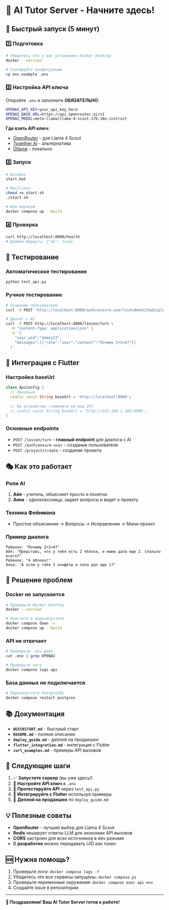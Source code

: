 # 🎯 AI Tutor Server - Начните здесь!

## 🚀 Быстрый запуск (5 минут)

### 1️⃣ Подготовка
```bash
# Убедитесь что у вас установлен Docker Desktop
docker --version

# Скопируйте конфигурацию
cp env.example .env
```

### 2️⃣ Настройка API ключа
Откройте `.env` и заполните **ОБЯЗАТЕЛЬНО**:
```bash
OPENAI_API_KEY=your_api_key_here
OPENAI_BASE_URL=https://api.openrouter.ai/v1
OPENAI_MODEL=meta-llama/llama-4-scout-17b-16e-instruct
```

**Где взять API ключ:**
- [OpenRouter](https://openrouter.ai/) - для Llama 4 Scout
- [Together AI](https://together.ai/) - альтернатива
- [Ollama](https://ollama.ai/) - локально

### 3️⃣ Запуск
```bash
# Windows
start.bat

# Mac/Linux
chmod +x start.sh
./start.sh

# Или вручную
docker compose up --build
```

### 4️⃣ Проверка
```bash
curl http://localhost:8000/health
# Должен вернуть: {"ok": true}
```

## 🧪 Тестирование

### Автоматическое тестирование
```bash
python test_api.py
```

### Ручное тестирование
```bash
# Создание пользователя
curl -X POST "http://localhost:8000/auth/ensure-user?uid=demo123&display_name=Kid"

# Диалог с AI
curl -X POST http://localhost:8000/lesson/turn \
  -H "Content-Type: application/json" \
  -d '{
    "user_uid":"demo123",
    "messages":[{"role":"user","content":"Почему 2+2=4?"}]
  }'
```

## 📱 Интеграция с Flutter

### Настройка baseUrl
```dart
class ApiConfig {
  // Локально
  static const String baseUrl = 'http://localhost:8000';
  
  // На устройстве (замените на ваш IP)
  // static const String baseUrl = 'http://192.168.1.100:8000';
}
```

### Основные endpoints
- `POST /lesson/turn` - **главный endpoint** для диалога с AI
- `POST /auth/ensure-user` - создание пользователя
- `POST /project/create` - создание проекта

## 🎭 Как это работает

### Роли AI
1. **Айя** - учитель, объясняет просто и понятно
2. **Аяна** - одноклассница, задает вопросы и ведет к проекту

### Техника Фейнмана
- Простое объяснение → Вопросы → Исправления → Мини-проект

### Пример диалога
```
Ребенок: "Почему 2+2=4?"
Айя: "Представь, что у тебя есть 2 яблока, и мама дала еще 2. Сколько всего?"
Ребенок: "4 яблока!"
Аяна: "А если у тебя 3 конфеты и папа дал еще 1?"
```

## 🚨 Решение проблем

### Docker не запускается
```bash
# Проверьте Docker Desktop
docker --version

# Очистите и перезапустите
docker compose down -v
docker compose up --build
```

### API не отвечает
```bash
# Проверьте .env файл
cat .env | grep OPENAI

# Проверьте логи
docker compose logs api
```

### База данных не подключается
```bash
# Перезапустите PostgreSQL
docker compose restart postgres
```

## 📚 Документация

- **`QUICKSTART.md`** - быстрый старт
- **`README.md`** - полное описание
- **`deploy_guide.md`** - деплой на продакшен
- **`flutter_integration.md`** - интеграция с Flutter
- **`curl_examples.md`** - примеры API вызовов

## 🎯 Следующие шаги

1. ✅ **Запустите сервер** (вы уже здесь!)
2. 🔑 **Настройте API ключ** в `.env`
3. 🧪 **Протестируйте API** через `test_api.py`
4. 📱 **Интегрируйте с Flutter** используя примеры
5. 🚀 **Деплой на продакшен** по `deploy_guide.md`

## 💡 Полезные советы

- **OpenRouter** - лучший выбор для Llama 4 Scout
- **Redis** кеширует ответы LLM для экономии API вызовов
- **CORS** настроен для всех источников в dev режиме
- В **разработке** можно передавать UID как токен

## 🆘 Нужна помощь?

1. Проверьте логи: `docker compose logs -f`
2. Убедитесь что все сервисы запущены: `docker compose ps`
3. Проверьте переменные окружения: `docker compose exec api env`
4. Создайте issue в репозитории

---

**🎉 Поздравляем! Ваш AI Tutor Server готов к работе!** 